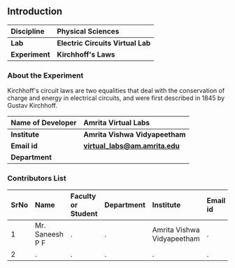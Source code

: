 ## Introduction


<b>Discipline | <b> Physical Sciences
:--|:--|
<b> Lab | <b> Electric Circuits Virtual Lab
<b> Experiment|     <b> Kirchhoff's Laws

### About the Experiment 

Kirchhoff's circuit laws are two equalities that deal with the conservation of charge and energy in electrical circuits, and were first described in 1845 by Gustav Kirchhoff.

<b>Name of Developer | <b> Amrita Virtual Labs
:--|:--|
<b> Institute | <b>  Amrita Vishwa Vidyapeetham
<b> Email id|     <b>  virtual_labs@am.amrita.edu
<b> Department |  

### Contributors List

SrNo | Name | Faculty or Student | Department| Institute | Email id
:--|:--|:--|:--|:--|:--|
1 | Mr. Saneesh P F | . | . | Amrita Vishwa Vidyapeetham | .
2 | . | . | . | . | .
